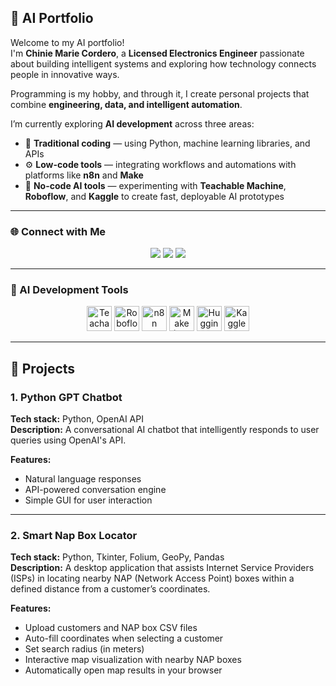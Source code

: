 ## 🤖 AI Portfolio  

Welcome to my AI portfolio!  
I'm **Chinie Marie Cordero**, a **Licensed Electronics Engineer** passionate about building intelligent systems and exploring how technology connects people in innovative ways.  

Programming is my hobby, and through it, I create personal projects that combine **engineering, data, and intelligent automation**.  

I’m currently exploring **AI development** across three areas:  
- 🧠 **Traditional coding** — using Python, machine learning libraries, and APIs  
- ⚙️ **Low-code tools** — integrating workflows and automations with platforms like **n8n** and **Make**
- 🚀 **No-code AI tools** — experimenting with **Teachable Machine**, **Roboflow**, and **Kaggle** to create fast, deployable AI prototypes  

---

### 🌐 Connect with Me  
<p align="center">
  <a href="https://github.com/engrcjin"><img src="https://img.shields.io/badge/GitHub-181717?style=for-the-badge&logo=github&logoColor=white"/></a>
  <a href="http://www.linkedin.com/in/corderochinie"><img src="https://img.shields.io/badge/LinkedIn-0077B5?style=for-the-badge&logo=linkedin&logoColor=white"/></a>
  <a href="mailto:corderochinmaries@gmail.com"><img src="https://img.shields.io/badge/Gmail-D14836?style=for-the-badge&logo=gmail&logoColor=white"/></a>
</p>

---

### 🧩 AI Development Tools  

<p align="center">
  <img src="https://encrypted-tbn0.gstatic.com/images?q=tbn:ANd9GcRuoDnybkjAaB9DmZNH4em5CySqrwacTBufiA&s" height="40" alt="Teachable Machine"/>
  <img src="https://avatars.githubusercontent.com/u/53104118?s=280&v=4" height="40" alt="Roboflow"/>
  <img src="https://avatars.githubusercontent.com/u/45487711?s=200&v=4" height="40" alt="n8n"/>
  <img src="https://registry.npmmirror.com/@lobehub/icons-static-png/latest/files/dark/make-color.png" height="40" alt="Make (Integromat)"/>
  <img src="https://huggingface.co/front/assets/huggingface_logo-noborder.svg" height="40" alt="Hugging Face"/>
  <img src="https://www.kaggle.com/static/images/site-logo.svg" height="40" alt="Kaggle"/>
</p>

---

## 🧠 Projects  

### 1. Python GPT Chatbot  
**Tech stack:** Python, OpenAI API  
**Description:**  A conversational AI chatbot that intelligently responds to user queries using OpenAI's API.  

**Features:**  
- Natural language responses  
- API-powered conversation engine  
- Simple GUI for user interaction  

---

### 2. Smart Nap Box Locator  
**Tech stack:** Python, Tkinter, Folium, GeoPy, Pandas  
**Description:**  A desktop application that assists Internet Service Providers (ISPs) in locating nearby NAP (Network Access Point) boxes within a defined distance from a customer’s coordinates.  

**Features:**  
- Upload customers and NAP box CSV files  
- Auto-fill coordinates when selecting a customer  
- Set search radius (in meters)  
- Interactive map visualization with nearby NAP boxes  
- Automatically open map results in your browser  
